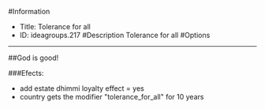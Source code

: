 #Information
 - Title: Tolerance for all
 - ID: ideagroups.217
#Description
Tolerance for all
#Options

___
##God is good!

###Efects:<ul><li>add estate dhimmi loyalty effect = yes</li><li>country gets the modifier "tolerance_for_all" for 10 years</li></ul>
